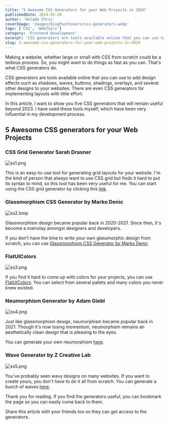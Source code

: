 ```yaml
---
title: '5 Awesome CSS Generators for your Web Projects in 2024'
publishedDate: 2024-03-28
author: 'Kolade Chris'
coverImage: 'images/blogPostCovers/css-generators.webp'
tags: ['CSS', 'WebTools']
category: 'Frontend Development'
excerpt: 'CSS generators are tools available online that you can use to add design effects such as shadows, waves, buttons, shadings, overlays, and several other designs to your websites.'
slug: 5-awesome-css-generators-for-your-web-projects-in-2024
---
```


Making a website, whether large or small with CSS from scratch could be a tedious process. So, you might want to do things as fast as you can. That's what CSS generators do.

CSS generators are tools available online that you can use to add design effects such as shadows, waves, buttons, shadings, overlays, and several other designs to your websites. There are even CSS generators for implementing layouts with little effort.

In this article, I want to show you five CSS generators that will remain useful beyond 2023. I have used these tools myself, which have been very influential in my development process.

## 5 Awesome CSS generators for your Web Projects

### CSS Grid Generator Sarah Drasner

![ss1.png](https://media.graphassets.com/dzG7FdueQO2uMSnKRqhl)

This is an easy-to-use tool for generating grid layouts for your website. I'm the kind of person that always want to use CSS grid but finds it hard to put its syntax to mind, so this tool has been very useful for me.
You can start using the CSS grid generator by clicking this [link](https://cssgrid-generator.netlify.app/).

### Glassmorphism CSS Generator by Marko Denic

![ss2.bmp](https://media.graphassets.com/zs5PefMS4OqttjwWBi8M)

Glassmorphism design became popular back in 2020-2021. Since then, it's become a mainstay amongst designers and developers.

If you don’t have the time to write your own glassmorphic design from scratch, you can use [Glassmorphism CSS Generator by Marko Denic](https://markodenic.com/tools/glassmorphism-css-generator/)

### FlatUIColors

![ss3.png](https://media.graphassets.com/73eYxuVTQ42eyNyqkD7K)

If you find it hard to come up with colors for your projects, you can use [FlatUIColors](https://flatuicolors.com/). You can select from several pallets and many colors you never knew existed.

### Neumorphism Generator by Adam Giebl

![ss4.png](https://media.graphassets.com/XDS3xqAsRRuxpHTlwmQz)

Just like glassmorphism design, neumorphism became popular back in 2021. Though it's now losing momentum, neumorphism remains an aesthetically clean design that is pleasing to the eyes.

You can generate your own neumorphism [here](https://neumorphism.io/#e0e0e0).

### Wave Generator by Z Creative Lab

![ss5.png](https://media.graphassets.com/Mr8zMAlRSYGuVOFoK5R7)

You've probably seen wavy designs on many websites. If you want to create yours, you don't have to do it all from scratch. You can generate a bunch of waves [here](https://getwaves.io/).

Thank you for reading. If you find the generators useful, you can bookmark the page so you can easily come back to them.

Share this article with your friends too so they can get access to the generators.
